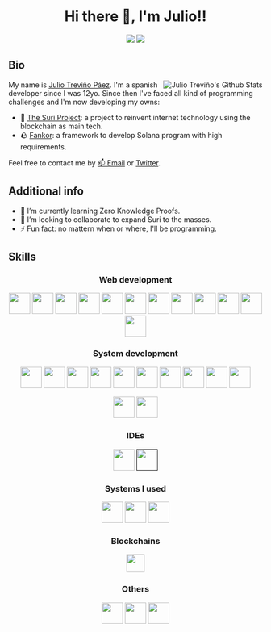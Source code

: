 <h1 align="center">Hi there 👋, I'm Julio!!</h1>
<p align="center">
  <a href="https://github.com/juliotpaez" target="_blank"><img src="https://img.shields.io/github/followers/juliotpaez?label=Follow&logo=github&style=for-the-badge" /></a>
  <a href="https://twitter.com/intent/follow?original_referer=https%3A%2F%2Fgithub.com%2FcodeSTACKr&screen_name=juliotpaez" target="_blank"><img src="https://img.shields.io/twitter/follow/juliotpaez?color=1DA1F2&logo=twitter&style=for-the-badge" /></a>
</p>

<h2>Bio</h2>
<img align="right" alt="Julio Treviño's Github Stats" src="https://github-readme-stats.vercel.app/api?username=juliotpaez&count_private=true&show_icons=true&hide_border=true&theme=tokyonight" />
  
My name is [Julio Treviño Páez](https://github.com/juliotpaez). I'm a spanish developer since I was 12yo. Since then I've faced all kind of programming challenges and I'm now developing my owns:

- 🚀 [The Suri Project](https://suri.domains): a project to reinvent internet technology using the blockchain as main tech.
- 🪨 [Fankor](https://github.com/the-suri-project/fankor): a framework to develop Solana program with high requirements. 

Feel free to contact me by [📫 Email](julio@treviware.com) or [Twitter](https://twitter.com/juliotpaez).

## Additional info

- 🌱 I’m currently learning Zero Knowledge Proofs.
- 👯 I’m looking to collaborate to expand Suri to the masses.
- ⚡ Fun fact: no mattern when or where, I'll be programming.

<h2>Skills</h2>

<h3 align="center">Web development</h3>
<p align="center">
  <a href="https://developer.mozilla.org/docs/Web/CSS" target="_blank"><img height="42px" src="https://img.icons8.com/color/2x/css3.png" /></a>
  <a href="https://developer.mozilla.org/es/docs/Web/HTML" target="_blank"><img height="42px" src="https://img.icons8.com/color/2x/html-5.png" /></a>
  <a href="https://developer.mozilla.org/docs/Web/JavaScript" target="_blank"><img height="42px" src="https://img.icons8.com/color/2x/javascript.png" /></a>
  <a href="https://www.typescriptlang.org/" target="_blank"><img height="42px" src="https://img.icons8.com/color/2x/typescript.png" /></a>
  <a href="https://nodejs.org/" target="_blank"><img height="42px" src="https://img.icons8.com/color/2x/nodejs.png" /></a>
  <a href="https://www.npmjs.com/" target="_blank"><img height="42px" src="https://img.icons8.com/color/2x/npm.png" /></a>
  <a href="https://vuejs.org/" target="_blank"><img height="42px" src="https://img.icons8.com/color/2x/vue-js.png" /></a>
  <a href="https://nuxtjs.org/" target="_blank"><img height="42px" src="https://d33wubrfki0l68.cloudfront.net/508ceaf143c9e6ff20f239f6b9d6a4ea44be0b2a/86b1f/logos/nuxt-emoji.png" /></a>
  <a href="https://angular.io/" target="_blank"><img height="42px" src="https://img.icons8.com/color/2x/angularjs.png" /></a>
  <a href="https://react.dev/" target="_blank"><img height="42px" src="https://upload.wikimedia.org/wikipedia/commons/a/a7/React-icon.svg"></a>
  <a href="https://www.mongodb.com/" target="_blank"><img height="42px" src="https://img.icons8.com/color/2x/mongodb.png" /></a>
  <a href="https://www.mysql.com/" target="_blank"><img height="42px" src="https://www.mysql.com/common/logos/logo-mysql-170x115.png" /></a>
</p>

<h3 align="center">System development</h3>
<p align="center">
  <a href="https://www.iso.org/standard/74528.html" target="_blank"><img height="42px" src="https://img.icons8.com/color/2x/c-programming.png" /></a>
  <a href="https://isocpp.org/" target="_blank"><img height="42px" src="https://img.icons8.com/color/2x/c-plus-plus-logo.png" /></a>
  <a href="https://docs.microsoft.com/dotnet/csharp/" target="_blank"><img height="42px" src="https://img.icons8.com/color/2x/c-sharp-logo.png" /></a>
  <a href="https://www.java.com/" target="_blank"><img height="42px" src="https://img.icons8.com/color/2x/java-coffee-cup-logo.png" /></a>
  <a href="https://kotlinlang.org/" target="_blank"><img height="42px" src="https://img.icons8.com/color/2x/kotlin.png" /></a>
  <a href="https://www.python.org/" target="_blank"><img height="42px" src="https://img.icons8.com/color/2x/python.png" /></a>
  <a href="https://www.rust-lang.org/" target="_blank"><img height="42px" src="https://www.rust-lang.org/logos/rust-logo-blk.svg" /></a>
  <a href="https://crates.io/" target="_blank"><img height="42px" src="https://www.rust-lang.org/logos/cargo.png" /></a>
  <a href="https://www.docker.com/" target="_blank"><img height="42px" src="https://img.icons8.com/color/2x/docker.png" /></a>
  <a href="https://aws.amazon.com/" target="_blank"><img height="42px" src="https://img.icons8.com/color/2x/amazon-web-services.png" /></a>
</p>
<p align="center">
  <a href="https://webrtc.org/" target="_blank"><img height="42px" src="https://pics.freeicons.io/uploads/icons/png/892028431552037069-512.png" /></a>
  <a href="https://docs.openvidu.io/" target="_blank"><img height="42px" src="https://docs.openvidu.io/en/2.16.0/img/logos/openvidu_vert_grey_bg_transp_cropped.png" /></a>
</p>

<h3 align="center">IDEs</h3>
<p align="center">
  <a href="https://www.jetbrains.com/idea/" target="_blank"><img height="42px" src="https://img.icons8.com/color/2x/intellij-idea.png" /></a>
  <a href="https://code.visualstudio.com/" target="_blank"><a href="" target="_blank"><img height="42px" src="https://img.icons8.com/color/2x/visual-studio-code-2019.png" /></a>
</p>

<h3 align="center">Systems I used</h3>
<p align="center">
  <a href="https://www.apple.com/" target="_blank"><img height="42px" src="https://img.icons8.com/color/2x/mac-logo.png" /></a>
  <a href="https://www.linux.org/" target="_blank"><img height="42px" src="https://img.icons8.com/color/2x/linux.png" /></a>
  <a href="https://www.microsoft.com/" target="_blank"><img height="42px" src="https://img.icons8.com/color/2x/windows-10.png" /></a>
</p>

<h3 align="center">Blockchains</h3>
<p align="center">
  <a href="https://solana.com" target="_blank"><img height="36px" src="https://solana.com/_next/static/media/logotype.e4df684f.svg" /></a>
</p>

<h3 align="center">Others</h3>
<p align="center">
  <a href="https://unity.com/" target="_blank"><img height="42px" src="https://logos-world.net/wp-content/uploads/2021/11/Unity-Emblem.png" /></a>
  <a href="https://git-scm.com/" target="_blank"><img height="42px" src="https://img.icons8.com/color/2x/git.png" /></a>
  <a href="https://github.com/lexemlang" target="_blank"><img height="42px" src="https://avatars.githubusercontent.com/u/45815130?s=200&v=4" /></a>
</p>
